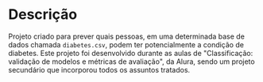 # Descrição
Projeto criado para prever quais pessoas, em uma determinada base de dados chamada ```diabetes.csv```, podem ter potencialmente a condição de diabetes. Este projeto foi desenvolvido durante as aulas de "Classificação: validação de modelos e métricas de avaliação", da Alura, sendo um projeto secundário que incorporou todos os assuntos tratados.
